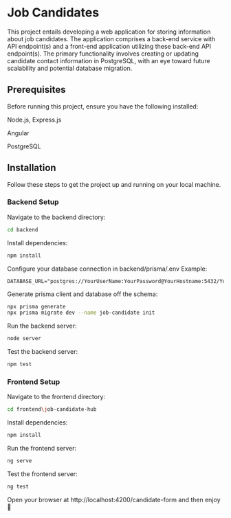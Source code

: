 # Job Candidates

This project entails developing a web application for storing information about job candidates. The application comprises a back-end service with API endpoint(s) and a front-end application utilizing these back-end API endpoint(s). The primary functionality involves creating or updating candidate contact information in PostgreSQL, with an eye toward future scalability and potential database migration.

## Prerequisites
Before running this project, ensure you have the following installed:

Node.js, Express.js

Angular

PostgreSQL

## Installation
Follow these steps to get the project up and running on your local machine.

### Backend Setup

Navigate to the backend directory:
```bash
cd backend
```

Install dependencies:
```bash
npm install
```

Configure your database connection in backend/prisma/.env
Example:
```env
DATABASE_URL="postgres://YourUserName:YourPassword@YourHostname:5432/YourDatabaseName";
```

Generate prisma client and database off the schema:
```bash
npx prisma generate
npx prisma migrate dev --name job-candidate init
```

Run the backend server:
```bash
node server
```

Test the backend server:
```bash
npm test
```
### Frontend Setup

Navigate to the frontend directory:
```bash
cd frontend\job-candidate-hub
```

Install dependencies:
```bash
npm install
```

Run the frontend server:
```bash
ng serve
```

Test the frontend server:
```bash
ng test
```

Open your browser at http://localhost:4200/candidate-form and then enjoy 🌟

